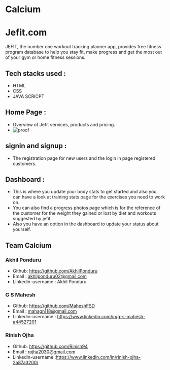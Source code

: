 # Calcium
# Jefit.com
JEFIT, the number one workout tracking planner app, provides free fitness program database to help you stay fit, make progress and get the most out of your gym or home fitness sessions.
## Tech stacks used :
- HTML
- CSS
- JAVA SCRICPT

## Home Page :
- Overview of Jefit services, products and pricing.
- ![proof](https://user-images.githubusercontent.com/73214362/115741188-25931d00-a3ad-11eb-9127-19cc6a95df0d.jpg)


## signin and signup :
- The registration page for new users and the login in page registered customers.

## Dashboard :
- This is where you update your body stats to get started and also you can have a look at training stats page for the exercises you need to work on.
- You can also find a progress photos page which is for the reference of the customer for the weight they gained or lost by diet and workouts suggested by jefit. 
- Also you have an option in the dashboard to update your status about yourself.

## Team Calcium 
### Akhil Ponduru 
- Github: https://github.com/AkhilPonduru
- Email : akhilponduru02@gmail.com
- Linkedin-username : Akhil Ponduru

### G S Mahesh
- Github: https://github.com/MaheshFSD
- Email :  mahagn118@gmail.com
- Linkedin-username : https://www.linkedin.com/in/g-s-mahesh-a44527201

### Rinish Ojha
- Github: https://github.com/Rinish94
- Email :  rojha2030@gmail.com
- Linkedin-username :https://www.linkedin.com/in/rinish-ojha-2a87a3200/
